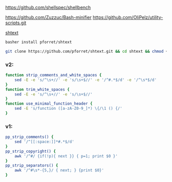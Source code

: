 https://github.com/shellspec/shellbench

https://github.com/Zuzzuc/Bash-minifier
https://github.com/OliPelz/utility-scripts.git

[shtext](https://github.com/pforret/shtext)
```bash
basher install pforret/shtext
```
```bash
git clone https://github.com/pforret/shtext.git && cd shtext && chmod +x shtext.sh
```

### v2:
```bash
function strip_comments_and_white_spaces {
	sed -E -e 's/^\s+//' -e 's/\s+$//' -e '/^#.*$/d' -e '/^\s*$/d'
}
function trim_white_spaces {
	sed -E -e 's/^\s+//' -e 's/\s+$//'
}
function use_minimal_function_header {
	sed -E 's/function ([a-zA-Z0-9_]*) \{/\1 () {/'
}
```

### v1:
```bash
pp_strip_comments() {
	sed '/^[[:space:]]*#.*$/d'
}
pp_strip_copyright() {
	awk '/^#/ {if(!p){ next }} { p=1; print $0 }'
}
pp_strip_separators() {
	awk '/^#\s*-{5,}/ { next; } {print $0}'
}
```
